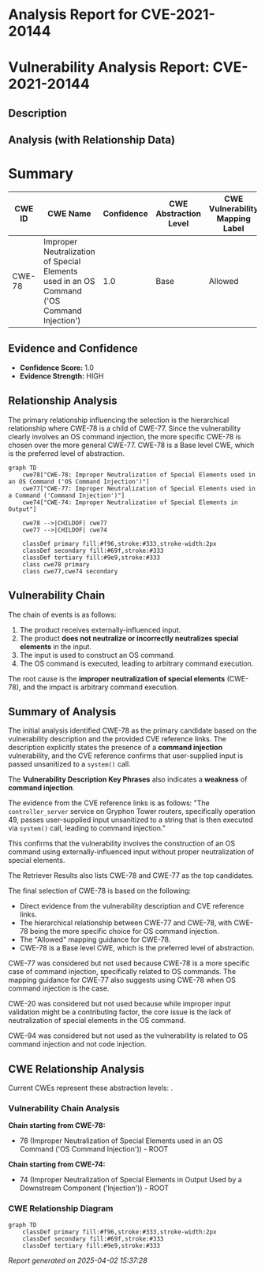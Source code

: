 # Analysis Report for CVE-2021-20144

# Vulnerability Analysis Report: CVE-2021-20144

## Description



## Analysis (with Relationship Data)

# Summary
| CWE ID | CWE Name | Confidence | CWE Abstraction Level | CWE Vulnerability Mapping Label | CWE-Vulnerability Mapping Notes |
|---|---|---|---|---|---|
| CWE-78 | Improper Neutralization of Special Elements used in an OS Command ('OS Command Injection') | 1.0 | Base | Allowed | Primary CWE |

## Evidence and Confidence

*   **Confidence Score:** 1.0
*   **Evidence Strength:** HIGH

## Relationship Analysis
The primary relationship influencing the selection is the hierarchical relationship where CWE-78 is a child of CWE-77. Since the vulnerability clearly involves an OS command injection, the more specific CWE-78 is chosen over the more general CWE-77. CWE-78 is a Base level CWE, which is the preferred level of abstraction.

```mermaid
graph TD
    cwe78["CWE-78: Improper Neutralization of Special Elements used in an OS Command ('OS Command Injection')"]
    cwe77["CWE-77: Improper Neutralization of Special Elements used in a Command ('Command Injection')"]
    cwe74["CWE-74: Improper Neutralization of Special Elements in Output"]

    cwe78 -->|CHILDOF| cwe77
    cwe77 -->|CHILDOF| cwe74
    
    classDef primary fill:#f96,stroke:#333,stroke-width:2px
    classDef secondary fill:#69f,stroke:#333
    classDef tertiary fill:#9e9,stroke:#333
    class cwe78 primary
    class cwe77,cwe74 secondary
```

## Vulnerability Chain
The chain of events is as follows:
1.  The product receives externally-influenced input.
2.  The product **does not neutralize or incorrectly neutralizes special elements** in the input.
3.  The input is used to construct an OS command.
4.  The OS command is executed, leading to arbitrary command execution.

The root cause is the **improper neutralization of special elements** (CWE-78), and the impact is arbitrary command execution.

## Summary of Analysis
The initial analysis identified CWE-78 as the primary candidate based on the vulnerability description and the provided CVE reference links. The description explicitly states the presence of a **command injection** vulnerability, and the CVE reference confirms that user-supplied input is passed unsanitized to a `system()` call.

The **Vulnerability Description Key Phrases** also indicates a **weakness** of **command injection**.

The evidence from the CVE reference links is as follows: "The `controller_server` service on Gryphon Tower routers, specifically operation 49, passes user-supplied input unsanitized to a string that is then executed via `system()` call, leading to command injection."

This confirms that the vulnerability involves the construction of an OS command using externally-influenced input without proper neutralization of special elements.

The Retriever Results also lists CWE-78 and CWE-77 as the top candidates.

The final selection of CWE-78 is based on the following:
*   Direct evidence from the vulnerability description and CVE reference links.
*   The hierarchical relationship between CWE-77 and CWE-78, with CWE-78 being the more specific choice for OS command injection.
*   The "Allowed" mapping guidance for CWE-78.
*   CWE-78 is a Base level CWE, which is the preferred level of abstraction.

CWE-77 was considered but not used because CWE-78 is a more specific case of command injection, specifically related to OS commands. The mapping guidance for CWE-77 also suggests using CWE-78 when OS command injection is the case.

CWE-20 was considered but not used because while improper input validation might be a contributing factor, the core issue is the lack of neutralization of special elements in the OS command.

CWE-94 was considered but not used as the vulnerability is related to OS command injection and not code injection.


## CWE Relationship Analysis

Current CWEs represent these abstraction levels: .


### Vulnerability Chain Analysis

**Chain starting from CWE-78:**
- 78 (Improper Neutralization of Special Elements used in an OS Command ('OS Command Injection')) - ROOT


**Chain starting from CWE-74:**
- 74 (Improper Neutralization of Special Elements in Output Used by a Downstream Component ('Injection')) - ROOT



### CWE Relationship Diagram

```mermaid
graph TD
    classDef primary fill:#f96,stroke:#333,stroke-width:2px
    classDef secondary fill:#69f,stroke:#333
    classDef tertiary fill:#9e9,stroke:#333
```



*Report generated on 2025-04-02 15:37:28*

